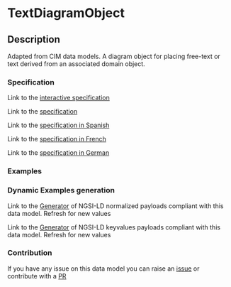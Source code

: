 # TextDiagramObject

## Description 

Adapted from CIM data models. A diagram object for placing free-text or text derived from an associated domain object.
### Specification

Link to the [interactive specification](https://swagger.lab.fiware.org/?url=https://smart-data-models.github.io/dataModel.EnergyCIM/TextDiagramObject/swagger.yaml)

Link to the [specification](https://smart-data-models.github.io/dataModel.EnergyCIM/TextDiagramObject/doc/spec.md)

Link to the [specification in Spanish](https://smart-data-models.github.io/dataModel.EnergyCIM/TextDiagramObject/doc/spec_ES.md)

Link to the [specification in French](https://smart-data-models.github.io/dataModel.EnergyCIM/TextDiagramObject/doc/spec_FR.md)

Link to the [specification in German](https://smart-data-models.github.io/dataModel.EnergyCIM/TextDiagramObject/doc/spec_DE.md)
### Examples
### Dynamic Examples generation

Link to the [Generator](https://smartdatamodels.org/extra/ngsi-ld_generator_v0.92.php?schemaUrl=https://raw.githubusercontent.com/smart-data-models/dataModel.EnergyCIM/master/TextDiagramObject/schema.json&email=info@smartdatamodels.org) of NGSI-LD normalized payloads compliant with this data model. Refresh for new values

Link to the [Generator](https://smartdatamodels.org/extra/ngsi-ld_generator_keyvalues_v0.92.php?schemaUrl=https://raw.githubusercontent.com/smart-data-models/dataModel.EnergyCIM/master/TextDiagramObject/schema.json&email=info@smartdatamodels.org) of NGSI-LD keyvalues payloads compliant with this data model. Refresh for new values
### Contribution

 If you have any issue on this data model you can raise an [issue](https://github.com/smart-data-models/dataModel.EnergyCIM/issues)  or contribute with a [PR](https://github.com/smart-data-models/dataModel.EnergyCIM/pulls)